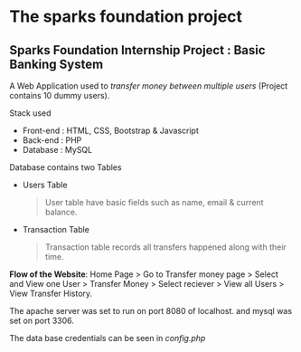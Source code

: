 # The sparks foundation project

## Sparks Foundation Internship Project : Basic Banking System

A Web Application used to _transfer money between multiple users_ (Project contains 10 dummy users).

Stack used

- Front-end : HTML, CSS, Bootstrap & Javascript
- Back-end : PHP
- Database : MySQL

Database contains two Tables

- Users Table
  > User table have basic fields such as name, email & current balance.
- Transaction Table
  > Transaction table records all transfers happened along with their time.

**Flow of the Website**: Home Page > Go to Transfer money page > Select and View one User > Transfer Money > Select reciever > View all Users > View Transfer History.

The apache server was set to run on port 8080 of localhost. and mysql was set on port 3306.

The data base credentials can be seen in _config.php_
